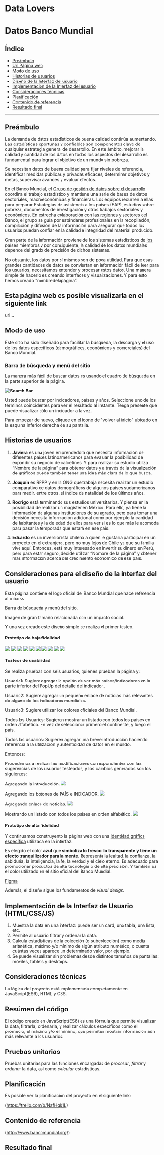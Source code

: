 # Data Lovers

# Datos Banco Mundial

## Índice

* [Preámbulo](#preámbulo)
* [Url Página web](#link)
* [Modo de uso](#modo-de-uso)
* [Historias de usuarios](#historias-de-usuarios)
* [Diseño de la Interfaz del usuario](#Consideraciones-para-el-diseño-de-la-interfaz-del-usuario)
* [Implementación de la Interfaz del usuario](#Implementación-de-la-Interfaz-del-usuario)
* [Consideraciones técnicas](#consideraciones-técnicas)
* [Planificación](#planificación)
* [Contenido de referencia](#contenido-de-referencia)
* [Resultado final](#resultado-final)

***

## Preámbulo

La demanda de datos estadísticos de buena calidad continúa aumentando. Las estadísticas oportunas y confiables son componentes clave de cualquier estrategia general de desarrollo. En este ámbito, mejorar la calidad y cantidad de los datos en todos los aspectos del desarrollo es fundamental para lograr el objetivo de un mundo sin pobreza.

Se necesitan datos de buena calidad para fijar niveles de referencia, identificar medidas públicas y privadas eficaces, determinar objetivos y metas, supervisar avances y evaluar efectos.

En el Banco Mundial, el [Grupo de gestión de datos sobre el desarrollo](https://datos.bancomundial.org/quienes-somos/contacto) coordina el trabajo estadístico y mantiene una serie de bases de datos sectoriales, macroeconómicas y financieras. Los equipos recurren a ellas para preparar Estrategias de asistencia a los países (EAP), estudios sobre pobreza, documentos de investigación y otros trabajos sectoriales y económicos. En estrecha colaboración con [las regiones](http://www.bancomundial.org/es/country) y sectores del Banco, el grupo se guía por estándares profesionales en la recopilación, compilación y difusión de la información para asegurar que todos los usuarios puedan confiar en la calidad e integridad del material producido.

Gran parte de la información proviene de los sistemas estadísticos de [los países miembros](http://www.bancomundial.org/es/about/leadership/members) y por consiguiente, la calidad de los datos mundiales depende del grado de precisión de dichos sistemas. 

No obstante, los datos por sí mismos son de poca utilidad. Para que esas grandes cantidades de datos se conviertan en información fácil de leer para los usuarios, necesitamos entender y procesar estos datos. Una manera simple de hacerlo es creando interfaces y visualizaciones. Y para esto hemos creado “nombredelapágina”.

## Esta página web es posible visualizarla en el siguiente link
url...

## Modo de uso
Este sitio ha sido diseñado para facilitar la búsqueda, la descarga y el uso de los datos específicos (demográficos, económicos y comerciales) del Banco Mundial.

### Barra de búsqueda y menú del sitio

 La manera más fácil de buscar datos es usando el cuadro de búsqueda en la parte superior de la página.
 
**![Search Bar](https://lh4.googleusercontent.com/0m8_1EOuentL1NdjpfAxtN9Zz1tAYcodp_IPmmA2INu6LO8fU_WlmY70t22uY3ALCzHSHP2opDj7lNXNPWuOnljB4T6JbMDceBpX0dPT9guZjb74H8WzeWKkAhunyQ4yJXZ5v0H0)**

Usted puede buscar por indicadores, países y años. Seleccione uno de los términos coincidentes para ver el resultado al instante. Tenga presente que puede visualizar sólo un indicador a la vez.

Para empezar de nuevo, cliquee en el ícono de "volver al inicio" ubicado en la esquina inferior derecha de su pantalla.

## Historias de usuarios

1. **Javiera** es una joven emprendedora que necesita información de diferentes países latinoamericanos para evaluar la posibilidad de expandir su negocio de calcetines. Y para realizar su estudio utiliza “Nombre de la página” para obtener datos y a través de la visualización de gráficos puede también tener una idea más clara de lo que busca.  
  
2. **Joaquín** es RRPP y en la ONG que trabaja necesita realizar un estudio comparativo de datos demográficos de algunos países sudamericanos para medir, entre otros, el índice de natalidad de los últimos años.  
  
3. **Rodrigo** está terminando sus estudios universitarios. Y piensa en la posibilidad de realizar un magíster en México. Para ello, ya tiene la información de algunas instituciones de su agrado, pero para tomar una decisión necesita información adicional como por ejemplo la cantidad de habitantes y la de edad de ellos para ver si es lo que más le acomoda para pasar la temporada que estará en ese país.  
  
4. **Eduardo** es un inversionista chileno a quien le gustaría participar en un proyecto en el extranjero, pero no muy lejos de Chile ya que su familia vive aquí. Entonces, está muy interesado en invertir su dinero en Perú, pero para estar seguro, decide utilizar “Nombre de la página” y obtener más información acerca del crecimiento económico de ese país.

## Consideraciones para el diseño de la interfaz del usuario

Esta página contiene el logo oficial del Banco Mundial que hace referencia al mismo.

Barra de búsqueda y menú del sitio.

Imagen de gran tamaño relacionada con un impacto social.  

Y una vez creado este diseño simple se realiza el primer testeo.

#### Prototipo de baja fidelidad

![](Flujo1.jpg) 
![](FlujoIndicador1.jpg) ![](FlujoIndicador2.jpg) ![](FlujoIndicador3.jpg) ![](FlujoIndicador4.jpg) ![](FlujoIndicador5.jpg) ![](FlujoIndicador6a.jpg) 
![](FlujoPaís1a.jpg) ![](FlujoPaís2.jpg) ![](FlujoPaís3.jpg)

#### Testeos de usabilidad

Se realiza pruebas con seis usuarios, quienes prueban la página y:

Usuario1: Sugiere agregar la opción de ver más países/indicadores en la parte inferior del PopUp del detalle del indicador..

Usuario2: Sugiere agregar un pequeño enlace de noticias más relevantes de alguno de los indicadores mundiales. 

Usuario3: Sugiere utilizar los colores oficiales del Banco Mundial.

Todos los Usuarios: Sugieren mostrar un listado con todos los países en orden alfabético. En vez de seleccionar primero el continente, y luego el país.

Todos los usuarios: Sugieren agregar una breve introducción haciendo referencia a la utilización y autenticidad de datos en el mundo.

Entonces:

Procedemos a realizar las modificaciones correspondientes con las sugerencias de los usuarios testeados, y los cambios generados son los siguientes:

Agregando la introducción. ![](IMAGENJPG)

Agregando los botones de PAÍS e INDICADOR. ![](FlujoIndicador6b.jpg)

Agregando enlace de noticias. ![](IMAGENJPG)

Mostrando un listado con todos los países en orden alfabético. ![](FlujoPaís1b.jpg)

#### Prototipo de alta fidelidad

Y continuamos construyento la página web con una [identidad gráfica específica](https://doc-14-14-apps-viewer.googleusercontent.com/viewer/secure/pdf/98c22c4a6kspnc935i49f75rt483ki56/irr2aqjt6abgumc8vqsk3t2540mmj3jd/1545220950000/drive/07180011011210079559/ACFrOgD5NSTSuDk7VUxapfKMWBPo1Pg9h8mhpsMEGTBo06Mo4-JtA2sTaS5w0EXvTEUiXCaStN8hoKal-KR5ETGzzaKe1sSDX_S8hGBTnHRB7d51ezUZy7CTiwxUa14=?print=true&nonce=ljd2tpuaufhe4&user=07180011011210079559&hash=abgdd7bpalkgvqv33b31ak2nbo7r65f1) utilizada en la interfaz.

Es elegido el color **azul** que **simboliza lo fresco, lo transparente y tiene un efecto tranquilizador para la mente.** Representa la lealtad, la confianza, la sabiduría, la inteligencia, la fe, la verdad y el cielo eterno. Es adecuado para promocionar productos de alta tecnología o de alta precisión. Y también es el color utilizado en el sitio oficial del Banco Mundial.

[Figma](https://www.figma.com/file/gOdmK0qjsVxZQlLor4pIi6jj/ProtDataWB?node-id=0%3A1)

Además, el diseño sigue los fundamentos de _visual design_.

## Implementación de la Interfaz de Usuario (HTML/CSS/JS)

1. Muestra la data en una interfaz: puede ser un card, una tabla, una lista, etc.
2. Permite al usuario filtrar y ordenar la data.
3. Calcula estadísticas de la colección (o subcolección) como media aritmética,
   máximo y/o mínimo de algún atributo numérico, o cuenta cuántas veces aparece
   un determinado valor, por ejemplo.
4. Se puede visualizar sin problemas desde distintos tamaños de pantallas: móviles,
   tablets y desktops.


## Consideraciones técnicas

La lógica del proyecto está implementada completamente en JavaScript(ES6), HTML y CSS.   


## Resúmen del código

El código creado en JavaScript(ES6) es una fórmula que permite visualizar la data, filtrarla, ordenarla, y realizar cálculos específicos como el promedio, el máximo y/o el mínimo, que permiten mostrar información aún más relevante a los usuarios.


## Pruebas unitarias

Pruebas unitarias para las funciones encargadas de _procesar_, _filtrar_ y _ordenar_ la data, así como _calcular_ estadísticas.

## Planificación

Es posible ver la planificación del proyecto en el siguiente link:

(https://trello.com/b/NafHqb1L)

## Contenido de referencia

(http://www.bancomundial.org/)

## Resultado final